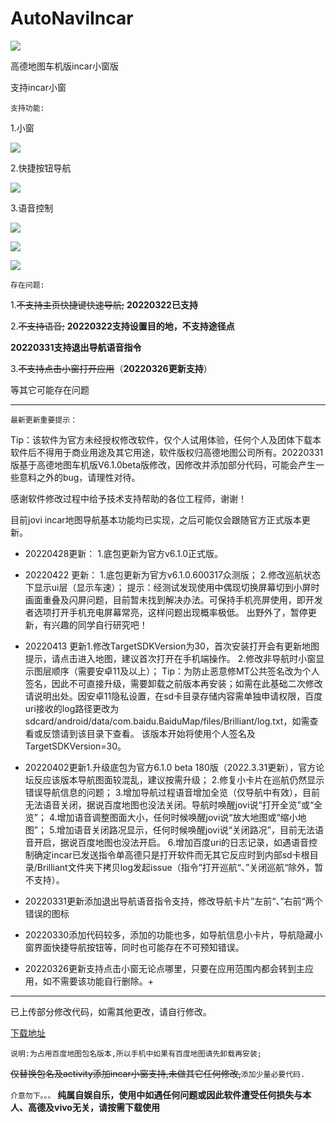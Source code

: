 # AutoNaviIncar

![](https://community-static.vivo.com.cn/wiwNWYCFW9ieGbWq/threadResource/20220501/eaa0319625c2433a8c5b66f1edc15359_w256_h256.png)

高德地图车机版incar小窗版

支持incar小窗

`支持功能:`

1.小窗

![](https://community-static.vivo.com.cn/wiwNWYCFW9ieGbWq/threadResource/20220501/631d45dcd7db4c3b8a9aeca59477e65e_w960_h540.gif)

2.快捷按钮导航

![](https://community-static.vivo.com.cn/wiwNWYCFW9ieGbWq/threadResource/20220501/41671421a24e4dea85ea31c4110e3392_w960_h540.gif)

3.语音控制

![](https://community-static.vivo.com.cn/wiwNWYCFW9ieGbWq/threadResource/20220501/7b26ad59b6ba475699b9c82316f40658_w960_h540.gif)

![](https://community-static.vivo.com.cn/wiwNWYCFW9ieGbWq/threadResource/20220501/fdd84afd24fc4d669e6f8fd7c1cedeca_w960_h540.gif)

![](https://community-static.vivo.com.cn/wiwNWYCFW9ieGbWq/threadResource/20220501/f2a97cb6f0624643ae4a367187bc5d13_w960_h540.gif)

`存在问题:`

1.~~不支持主页快捷键快速导航;~~
**20220322已支持**

2.~~不支持语音;~~
**20220322支持设置目的地，不支持途径点**

**20220331支持退出导航语音指令**

3.~~不支持点击小窗打开应用~~（**20220326更新支持**）

等其它可能存在问题

******************************************************************

`最新更新重要提示：`

Tip：该软件为官方未经授权修改软件，仅个人试用体验，任何个人及团体下载本软件后不得用于商业用途及其它用途，软件版权归高德地图公司所有。20220331版基于高德地图车机版V6.1.0beta版修改，因修改并添加部分代码，可能会产生一些意料之外的bug，请理性对待。

感谢软件修改过程中给予技术支持帮助的各位工程师，谢谢！

目前jovi incar地图导航基本功能均已实现，之后可能仅会跟随官方正式版本更新。

+ 20220428更新：
1.底包更新为官方v6.1.0正式版。

+ 20220422 更新：
1.底包更新为官方v6.1.0.600317众测版；
2.修改巡航状态下显示ui层（显示车速）；
提示：经测试发现使用中偶现切换屏幕切到小屏时画面重叠及闪屏问题，目前暂未找到解决办法。可保持手机亮屏使用，即开发者选项打开手机充电屏幕常亮，这样问题出现概率极低。
出野外了，暂停更新，有兴趣的同学自行研究吧！

+ 20220413 更新1.修改TargetSDKVersion为30，首次安装打开会有更新地图提示，请点击进入地图，建议首次打开在手机端操作。
2.修改非导航时小窗显示图层顺序（需要安卓11及以上）；
Tip：为防止恶意修MT公共签名改为个人签名，因此不可直接升级，需要卸载之前版本再安装；如需在此基础二次修改请说明出处。因安卓11隐私设置，在sd卡目录存储内容需单独申请权限，百度uri接收的log路径更改为sdcard/android/data/com.baidu.BaiduMap/files/Brilliant/log.txt，如需查看或反馈请到该目录下查看。
该版本开始将使用个人签名及TargetSDKVersion=30。

+ 20220402更新1.升级底包为官方6.1.0 beta 180版（2022.3.31更新），官方论坛反应该版本导航图面较混乱，建议按需升级；
2.修复小卡片在巡航仍然显示错误导航信息的问题；
3.增加导航过程语音增加全览（仅导航中有效），目前无法语音关闭，据说百度地图也没法关闭。导航时唤醒jovi说“打开全览”或“全览”；
4.增加语音调整图面大小，任何时候唤醒jovi说“放大地图或“缩小地图”；
5.增加语音关闭路况显示，任何时候唤醒jovi说“关闭路况”，目前无法语音开启，据说百度地图也没法开启。
6.增加百度uri的日志记录，如遇语音控制确定incar已发送指令单高德只是打开软件而无其它反应时到内部sd卡根目录/Brilliant文件夹下拷贝log发起issue（指令”打开巡航“、”关闭巡航“除外，暂不支持）。

+ 20220331更新添加退出导航语音指令支持，修改导航卡片”左前“、”右前“两个错误的图标

+ 20220330添加代码较多，添加的功能也多，如导航信息小卡片，导航隐藏小窗界面快捷导航按钮等，同时也可能存在不可预知错误。 

+ 20220326更新支持点击小窗无论点哪里，只要在应用范围内都会转到主应用，如不需要该功能自行删除。+

*****************************************************************

已上传部分修改代码，如需其他更改，请自行修改。

[下载地址](https://github.com/brilliantfeat/AutoNaviIncar/releases)

`说明:为占用百度地图包名版本,所以手机中如果有百度地图请先卸载再安装;`

~~仅替换包名及activity添加incar小窗支持,未做其它任何修改,~~`添加少量必要代码.`

`介意勿下。。。`
__纯属自娱自乐，使用中如遇任何问题或因此软件遭受任何损失与本人、高德及vivo无关，请按需下载使用__
